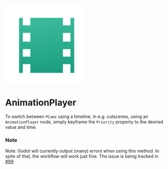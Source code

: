<img alt="Animation Player" src="./assets/icons/animation-player.svg" height="256" width="256"/>

# AnimationPlayer
To switch between `PCams` using a timeline, in e.g. cutscenes, using an `AnimationPlayer` node, simply keyframe the `Priority` property to the desired value and time.

### Note
Note: Godot will currently output (many) errors when using this method. In spite of that, the workflow will work just fine. The issue is being tracked in [#99](https://github.com/ramokz/phantom-camera/issues/99)